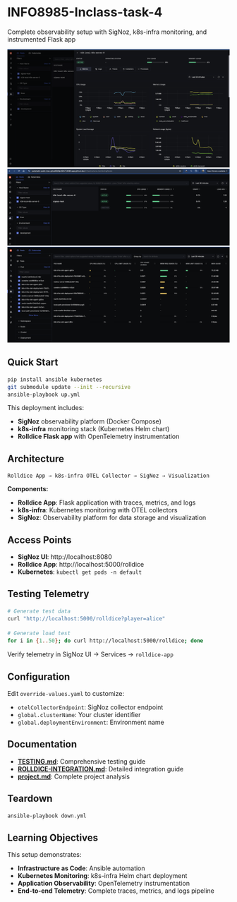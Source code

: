 # INFO8985-Inclass-task-4

Complete observability setup with SigNoz, k8s-infra monitoring, and instrumented Flask app

![Signoz](./screenshots/detail.png)
![Signoz](./screenshots/image.png)
![Signoz](./screenshots/k8s.png)

## Quick Start

```bash
pip install ansible kubernetes
git submodule update --init --recursive
ansible-playbook up.yml
```

This deployment includes:

- **SigNoz** observability platform (Docker Compose)
- **k8s-infra** monitoring stack (Kubernetes Helm chart)
- **Rolldice Flask app** with OpenTelemetry instrumentation

## Architecture

```
Rolldice App → k8s-infra OTEL Collector → SigNoz → Visualization
```

**Components:**

- **Rolldice App**: Flask application with traces, metrics, and logs
- **k8s-infra**: Kubernetes monitoring with OTEL collectors
- **SigNoz**: Observability platform for data storage and visualization

## Access Points

- **SigNoz UI**: http://localhost:8080
- **Rolldice App**: http://localhost:5000/rolldice
- **Kubernetes**: `kubectl get pods -n default`

## Testing Telemetry

```bash
# Generate test data
curl "http://localhost:5000/rolldice?player=alice"

# Generate load test
for i in {1..50}; do curl http://localhost:5000/rolldice; done
```

Verify telemetry in SigNoz UI → Services → `rolldice-app`

## Configuration

Edit `override-values.yaml` to customize:

- `otelCollectorEndpoint`: SigNoz collector endpoint
- `global.clusterName`: Your cluster identifier
- `global.deploymentEnvironment`: Environment name

## Documentation

- **[TESTING.md](TESTING.md)**: Comprehensive testing guide
- **[ROLLDICE-INTEGRATION.md](ROLLDICE-INTEGRATION.md)**: Detailed integration guide
- **[project.md](project.md)**: Complete project analysis

## Teardown

```bash
ansible-playbook down.yml
```

## Learning Objectives

This setup demonstrates:

- **Infrastructure as Code**: Ansible automation
- **Kubernetes Monitoring**: k8s-infra Helm chart deployment
- **Application Observability**: OpenTelemetry instrumentation
- **End-to-end Telemetry**: Complete traces, metrics, and logs pipeline
